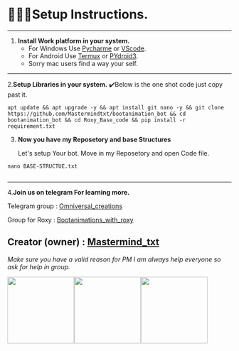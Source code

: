 # 👨🏻‍💻Setup Instructions. 
---
1. **Install Work platform in your system.**
    - For Windows Use [Pycharme](https://www.jetbrains.com/pycharm/) or [VScode](https://code.visualstudio.com/).
    - For Android Use [Termux](https://f-droid.org/en/packages/com.termux/) or [PYdroid3](https://play.google.com/store/apps/details?id=ru.iiec.pydroid3).
    - Sorry mac users find a way your self. 
---

2.**Setup Libraries in your system.**
   ✔️Below is the one shot code just copy past it. 

```
apt update && apt upgrade -y && apt install git nano -y && git clone https://github.com/Mastermindtxt/bootanimation_bot && cd bootanimation_bot && cd Roxy_Base_code && pip install -r requirement.txt

```
 3. **Now you have my Reposetory and base Structures**

    Let's setup Your bot. 
        Move in my Reposetory and open Code file. 
```
nano BASE-STRUCTUE.txt
    
```
---

4.**Join us on telegram For learning more.**
    
Telegram group : [Omniversal_creations](https://t.me/Omniversal_creations_chat)

 Group for Roxy : [Bootanimations_with_roxy](https://t.me/bootanimation_with_roxy)

 Creator (owner) : [Mastermind_txt](t.me/Mastermind_txt)
---
 *Make sure you have a valid reason for PM* 
 *I am always help everyone so ask for help in group.* 

<img src="https://github.com/Mastermindtxt/bootanimation_bot/blob/main/Galery/telebot.png" alt="" style="width:150px; height:auto;"><img src="https://github.com/Mastermindtxt/bootanimation_bot/blob/main/Galery/python.png" alt="" style="width:150px; height:auto;"><img src="https://github.com/Mastermindtxt/bootanimation_bot/blob/main/Galery/girhub.png" alt="" style="width:150px; height:auto;">
